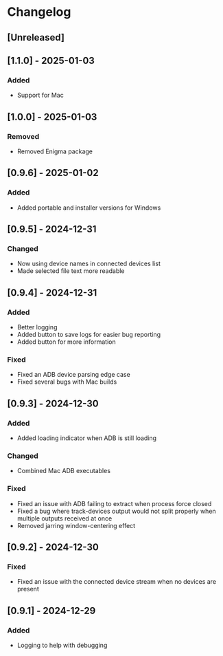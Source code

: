 # Changelog

## [Unreleased]

## [1.1.0] - 2025-01-03

### Added
- Support for Mac

## [1.0.0] - 2025-01-03

### Removed
- Removed Enigma package

## [0.9.6] - 2025-01-02

### Added
- Added portable and installer versions for Windows

## [0.9.5] - 2024-12-31

### Changed
- Now using device names in connected devices list
- Made selected file text more readable


## [0.9.4] - 2024-12-31

### Added
- Better logging
- Added button to save logs for easier bug reporting
- Added button for more information

### Fixed
- Fixed an ADB device parsing edge case
- Fixed several bugs with Mac builds


## [0.9.3] - 2024-12-30

### Added
- Added loading indicator when ADB is still loading

### Changed
- Combined Mac ADB executables

### Fixed
- Fixed an issue with ADB failing to extract when process force closed
- Fixed a bug where track-devices output would not split properly when multiple outputs received at once
- Removed jarring window-centering effect


## [0.9.2] - 2024-12-30

### Fixed
- Fixed an issue with the connected device stream when no devices are present

## [0.9.1] - 2024-12-29

### Added
- Logging to help with debugging
